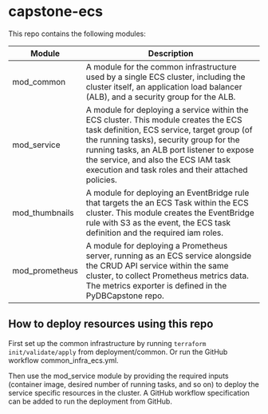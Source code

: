 # capstone-ecs

This repo contains the following modules:

| Module      | Description                                                                                                                                                          |
|-------------|----------------------------------------------------------------------------------------------------------------------------------------------------------------------|
| mod_common  | A module for the common infrastructure used by a single ECS cluster, including the cluster itself, an application load balancer (ALB), and a security group for the ALB. |
| mod_service | A module for deploying a service within the ECS cluster. This module creates the ECS task definition, ECS service, target group (of the running tasks), security group for the running tasks, an ALB port listener to expose the service, and also the ECS IAM task execution and task roles and their attached policies.
| mod_thumbnails | A module for deploying an EventBridge rule that targets the an ECS Task within the ECS cluster. This module creates the EventBridge rule with S3 as the event, the ECS task definition and the required iam roles.
| mod_prometheus | A module for deploying a Prometheus server, running as an ECS service alongside the CRUD API service within the same cluster, to collect Prometheus metrics data. The metrics exporter is defined in the PyDBCapstone repo.

## How to deploy resources using this repo

First set up the common infrastructure by running `terraform init/validate/apply` from deployment/common. Or run the GitHub workflow common_infra_ecs.yml.

Then use the mod_service module by providing the required inputs (container image, desired number of running tasks, and so on) to deploy the service specific resources in the cluster. A GitHub workflow specification can be added to run the deployment from GitHub.

